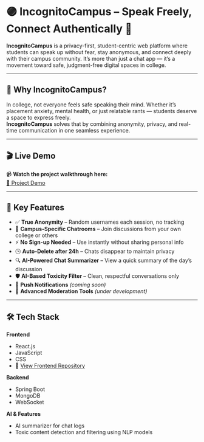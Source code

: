 # 🟣 IncognitoCampus – Speak Freely, Connect Authentically 🔐

**IncognitoCampus** is a privacy-first, student-centric web platform where students can speak up without fear, stay anonymous, and connect deeply with their campus community. It’s more than just a chat app — it’s a movement toward safe, judgment-free digital spaces in college.

---

## 🎯 Why IncognitoCampus?

In college, not everyone feels safe speaking their mind. Whether it’s placement anxiety, mental health, or just relatable rants — students deserve a space to express freely.  
**IncognitoCampus** solves that by combining anonymity, privacy, and real-time communication in one seamless experience.

---

## 🎬 Live Demo

📹 **Watch the project walkthrough here:**  
[🔗 Project Demo](https://drive.google.com/file/d/1c4CG_XIv4MtwOy2cwsg2WfzXG5xnJbg3/view?usp=drive_link)

---

## 🚀 Key Features

- ✅ **True Anonymity** – Random usernames each session, no tracking  
- 🏫 **Campus-Specific Chatrooms** – Join discussions from your own college or others  
- ⚡ **No Sign-up Needed** – Use instantly without sharing personal info  
- 🕒 **Auto-Delete after 24h** – Chats disappear to maintain privacy  
- 🔍 **AI-Powered Chat Summarizer** – View a quick summary of the day’s discussion  
- 🛡️ **AI-Based Toxicity Filter** – Clean, respectful conversations only  
- 📲 **Push Notifications** *(coming soon)*  
- 🧰 **Advanced Moderation Tools** *(under development)*  

---

## 🛠️ Tech Stack

**Frontend**  
- React.js  
- JavaScript  
- CSS  
- 🔗 [View Frontend Repository](https://github.com/priyanshujain135/IncognitoCampus-Frontend)

**Backend**  
- Spring Boot  
- MongoDB  
- WebSocket  

**AI & Features**  
- AI summarizer for chat logs  
- Toxic content detection and filtering using NLP models  
